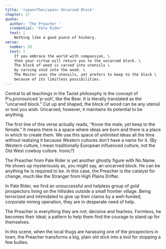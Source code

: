 ```yaml
---
title: '<span>The</span> Uncarved Block'
chapter: 17
quote:
  author: 'The Preacher '
  credential: 'Pale Rider'
  text: |
    Nothing like a good piece of hickory.
verse:
  number: 28
  text: |
    If you embrace the world with compassion, \
    then your virtue will return you to the uncarved block. \
    The block of wood is carved into utensils \
    by carving void into the wood. \
    The Master uses the utensils, yet prefers to keep to the block \
    because of its limitless possibilities.
---
```


Central to all teachings in the Taoist philosophy is the concept of
P’u,pronounced ‘p-ooh’, like the Bear.
It is literally translated as the “uncarved block.”
Cut up and shaped, the block of wood can be any utensil or tool you wish.
Uncarved, however, it maintains its potential to be anything.

The first line of this verse actually reads,
“Know the male, yet keep to the female.”
It means there is a space where ideas are born and there is a place in which
to create them.
We use this space of unlimited ideas all the time without realizing it
because Western cultures don’t have a name for it.
(By Western culture, I mean traditionally European influenced culture,
not the Old West cowboy culture. Ironic?)

The Preacher from Pale Rider is yet another ghostly figure with No Name.
He shows up mysteriously as, you might say, an uncarved block.
He can be anything he is required to be.
In this case, the Preacher is the catalyst for change,
much like the Stranger from High Plains Drifter.

In Pale Rider, we find an unsuccessful and helpless group of gold
prospectors living on the hillsides outside a small frontier village.
Being terrorized and intimidated to give up their claims by a well-funded,
corporate mining operation, they are in desperate need of help.

The Preacher is everything they are not; decisive and fearless.
Formless, he becomes their ideal; a pattern to help them find the
courage to stand up for themselves.

In this scene, when the local thugs are harassing one of the
prospectors in town, the Preacher transforms a big,
plain old stick into a tool for stopping a few bullies.
